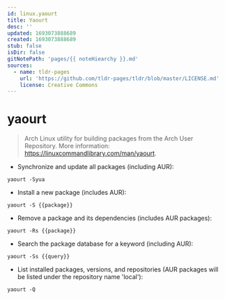 ```yaml
---
id: linux.yaourt
title: Yaourt
desc: ''
updated: 1693073888689
created: 1693073888689
stub: false
isDir: false
gitNotePath: 'pages/{{ noteHiearchy }}.md'
sources:
  - name: tldr-pages
    url: 'https://github.com/tldr-pages/tldr/blob/master/LICENSE.md'
    license: Creative Commons
---
```

# yaourt

> Arch Linux utility for building packages from the Arch User Repository.
> More information: <https://linuxcommandlibrary.com/man/yaourt>.

- Synchronize and update all packages (including AUR):

`yaourt -Syua`

- Install a new package (includes AUR):

`yaourt -S {{package}}`

- Remove a package and its dependencies (includes AUR packages):

`yaourt -Rs {{package}}`

- Search the package database for a keyword (including AUR):

`yaourt -Ss {{query}}`

- List installed packages, versions, and repositories (AUR packages will be listed under the repository name 'local'):

`yaourt -Q`

